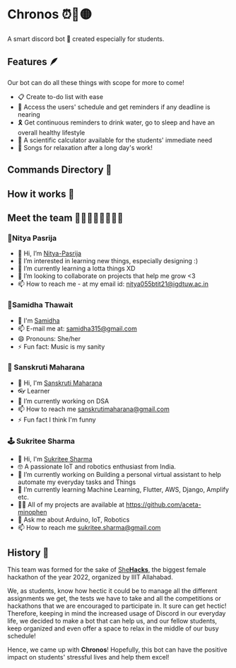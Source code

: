 # Chronos ⏰🐺🟡
A smart discord bot 🤖 created especially for students.

## Features 🪶
Our bot can do all these things with scope for more to come!
- 📋 Create to-do list with ease
- 📆 Access the users' schedule and get reminders if any deadline is nearing
- 🎗️ Get continuous reminders to drink water, go to sleep and have an overall healthy lifestyle
- 🧮 A scientific calculator available for the students' immediate need
- 🎵 Songs for relaxation after a long day's work!

## Commands Directory 💼


## How it works 📑


## Meet the team 👩‍💻👩‍💻👩‍💻👩‍💻
### 🌠Nitya Pasrija
- 👋 Hi, I’m [Nitya-Pasrija](https://github.com/Nitya-Pasrija)
- 👀 I’m interested in learning new things, especially designing :)
- 🌱 I’m currently learning a lotta things XD
- 💞️ I’m looking to collaborate on projects that help me grow <3
- 📫 How to reach me - at my email id: nitya055btit21@igdtuw.ac.in

### 🚀Samidha Thawait
- 👋 I'm [Samidha](https://github.com/samidha28)
- 📫 E-mail me at: samidha315@gmail.com
- 😄 Pronouns: She/her
- ⚡ Fun fact: Music is my sanity

### 🧠 Sanskruti Maharana
- 👋 Hi, I'm [Sanskruti Maharana](https://github.com/sanskrutimaharana17)
- 👓 Learner
- 🔭 I’m currently working on DSA
- 📫 How to reach me sanskrutimaharana@gmail.com
- ⚡ Fun fact I think I'm funny

### 🕹️ Sukritee Sharma
- 👋 Hi, I'm [Sukritee Sharma](https://github.com/aceta-minophen)
- 🤓 A passionate IoT and robotics enthusiast from India.
- 🔭 I’m currently working on Building a personal virtual assistant to help automate my everyday tasks and Things
- 🌱 I’m currently learning Machine Learning, Flutter, AWS, Django, Amplify etc.
- 👨‍💻 All of my projects are available at https://github.com/aceta-minophen
- 💬 Ask me about Arduino, IoT, Robotics
- 📫 How to reach me sukritee.sharma@gmail.com

## History 📘
This team was formed for the sake of [She**Hacks**](https://shehacks.co/), the biggest female hackathon of the year 2022, organized by  IIIT Allahabad.

We, as students, know how hectic it could be to manage all the different assignments we get, the tests we have to take and all the competitions or hackathons that we are encouraged to participate in. It sure can get hectic! Therefore, keeping in mind the increased usage of Discord in our everyday life, we decided to make a bot that can help us, and our fellow students, keep organized and even offer a space to relax in the middle of our busy schedule!

Hence, we came up with **Chronos**! Hopefully, this bot can have the positive impact on students' stressful lives and help them excel!
